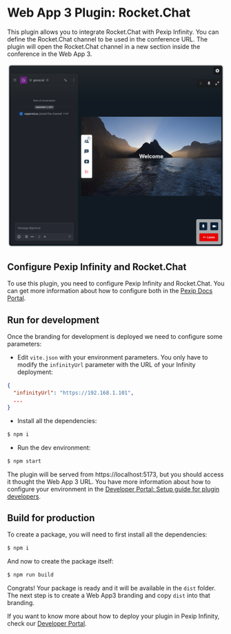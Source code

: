 # Web App 3 Plugin: Rocket.Chat

This plugin allows you to integrate Rocket.Chat with Pexip Infinity. You can
define the Rocket.Chat channel to be used in the conference URL. The plugin will
open the Rocket.Chat channel in a new section inside the conference in the Web
App 3.

![Conference](./assets/conference.png)

## Configure Pexip Infinity and Rocket.Chat

To use this plugin, you need to configure Pexip Infinity and Rocket.Chat. You
can get more information about how to configure both in the
[Pexip Docs Portal](https://docs.pexip.com/admin/rocket_chat_intro.htm#persistent).

## Run for development

Once the branding for development is deployed we need to configure some
parameters:

- Edit `vite.json` with your environment parameters. You only have to modify the
  `infinityUrl` parameter with the URL of your Infinity deployment:

```json
{
  "infinityUrl": "https://192.168.1.101",
  ...
}
```

- Install all the dependencies:

```bash
$ npm i
```

- Run the dev environment:

```bash
$ npm start
```

The plugin will be served from https://localhost:5173, but you should access it
thought the Web App 3 URL. You have more information about how to configure your
environment in the
[Developer Portal: Setup guide for plugin developers](https://developer.pexip.com/docs/plugins/webapp-3/setup-guide-for-plugin-developers).

## Build for production

To create a package, you will need to first install all the dependencies:

```bash
$ npm i
```

And now to create the package itself:

```bash
$ npm run build
```

Congrats! Your package is ready and it will be available in the `dist` folder.
The next step is to create a Web App3 branding and copy `dist` into that
branding.

If you want to know more about how to deploy your plugin in Pexip Infinity,
check our [Developer Portal](https://developer.pexip.com).
